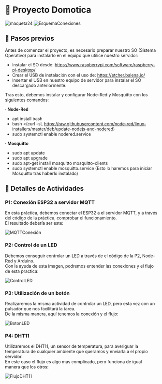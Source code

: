# 🤖 Proyecto Domotica

![maqueta24](https://github.com/SiploxT/Domotica/assets/102182731/b27580cb-5b0d-42b8-b559-d7470549808e)
![EsquemaConexiones](file:///home/a22joelmz/Descargas/EsquemaConexions_bb(1).svg)

## 📄 Pasos previos

Antes de comenzar el proyecto, es necesario preparar nuestro SO (Sistema Operativo) para instalarlo en el equipo que utilice nuestro servidor:

- Instalar el SO desde: https://www.raspberrypi.com/software/raspberry-pi-desktop/
- Crear el USB de instalación con el uso de: https://etcher.balena.io/
- Insertar el USB en nuestro equipo de servidor para instalar el SO descargado anteriormente.

Tras esto, debemos instalar y configurar Node-Red y Mosquitto con los siguientes comandos:

· **Node-Red**
- apt install bash
- bash <(curl -sL https://raw.githubusercontent.com/node-red/linux-installers/master/deb/update-nodejs-and-nodered)
- sudo systemctl enable nodered.service

· **Mosquitto**
- sudo apt update
- sudo apt upgrade
- sudo apt-get install mosquitto mosquitto-clients
- sudo systemctl enable mosquitto.service (Esto lo haremos para iniciar Mosquitto tras haberlo instalado)

## 📄 Detalles de Actividades

### P1: Conexión ESP32 a servidor MQTT

En esta práctica, debemos conectar el ESP32 a el servidor MQTT, y a través del código de la práctica, comprobar el funcionamiento.<br/>
El resultado debería ser este:

![MQTTConexión](https://github.com/SiploxT/Domotica/assets/102182731/e75a2a01-2a71-4465-959c-adeadcf73bfe)

### P2: Control de un LED

Debemos conseguir controlar un LED a través de el código de la P2, Node-Red y Arduino.<br/>
Con la ayuda de esta imagen, podremos entender las conexiones y el flujo de esta practica:

![ControlLED](https://github.com/SiploxT/Domotica/assets/102182731/e4bafb8e-3cb9-4876-9fbc-59138fd37191)

### P3: Utilización de un botón

Realizaremos la misma actividad de controlar un LED, pero esta vez con un pulsador que nos facilitará la tarea.<br/>
De la misma manera, aquí tenemos la conexión y el flujo:

![BotonLED](https://github.com/SiploxT/Domotica/assets/102182731/241f65c8-5880-4ba1-be6a-ea57fd4031e5)

### P4: DHT11

Utilizaremos el DHT11, un sensor de temperatura, para averiguar la temperatura de cualquier ambiente que queramos y enviarla a el propio servidor.<br/>
En este caso el flujo es algo más complicado, pero funciona de igual manera que los otros:

![FlujoDHT11](https://github.com/SiploxT/Domotica/assets/102182731/d393ca55-e386-4b07-8360-3d20610bd289)
